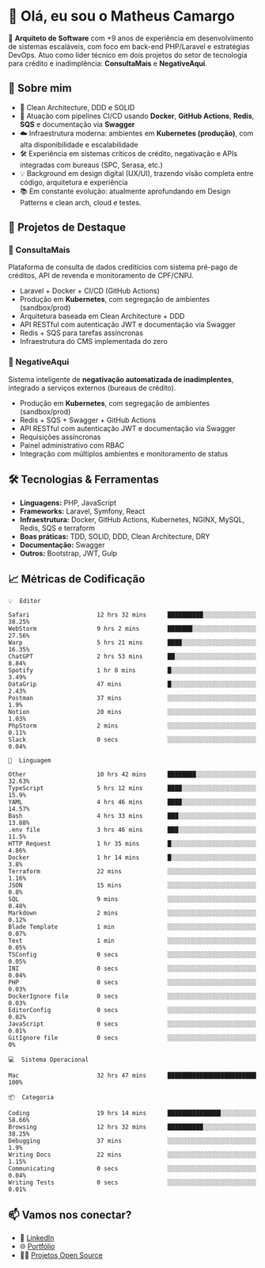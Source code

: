 # 👋 Olá, eu sou o Matheus Camargo

🎯 **Arquiteto de Software** com +9 anos de experiência em desenvolvimento de sistemas escaláveis, com foco em back-end PHP/Laravel e estratégias DevOps. Atuo como líder técnico em dois projetos do setor de tecnologia para crédito e inadimplência: **ConsultaMais** e **NegativeAqui**.

## 🧠 Sobre mim

- 🚀 Clean Architecture, DDD e SOLID
- 🔁 Atuação com pipelines CI/CD usando **Docker**, **GitHub Actions**, **Redis**, **SQS** e documentação via **Swagger**
- ☁️ Infraestrutura moderna: ambientes em **Kubernetes (produção)**, com alta disponibilidade e escalabilidade
- 🛠️ Experiência em sistemas críticos de crédito, negativação e APIs integradas com bureaus (SPC, Serasa, etc.)
- 💡 Background em design digital (UX/UI), trazendo visão completa entre código, arquitetura e experiência
- 📚 Em constante evolução: atualmente aprofundando em Design Patterns e clean arch, cloud e testes.

## 🚧 Projetos de Destaque

### 🔹 ConsultaMais
Plataforma de consulta de dados creditícios com sistema pré-pago de créditos, API de revenda e monitoramento de CPF/CNPJ.

- Laravel + Docker + CI/CD (GitHub Actions)
- Produção em **Kubernetes**, com segregação de ambientes (sandbox/prod)
- Arquitetura baseada em Clean Architecture + DDD
- API RESTful com autenticação JWT e documentação via Swagger
- Redis + SQS para tarefas assíncronas
- Infraestrutura do CMS implementada do zero

### 🔹 NegativeAqui
Sistema inteligente de **negativação automatizada de inadimplentes**, integrado a serviços externos (bureaus de crédito).

- Produção em **Kubernetes**, com segregação de ambientes (sandbox/prod)
- Redis + SQS + Swagger + GitHub Actions
- API RESTful com autenticação JWT e documentação via Swagger
- Requisições assíncronas
- Painel administrativo com RBAC
- Integração com múltiplos ambientes e monitoramento de status

## 🛠️ Tecnologias & Ferramentas

- **Linguagens:** PHP, JavaScript
- **Frameworks:** Laravel, Symfony, React
- **Infraestrutura:** Docker, GitHub Actions, Kubernetes, NGINX, MySQL, Redis, SQS e terraform
- **Boas práticas:** TDD, SOLID, DDD, Clean Architecture, DRY
- **Documentação:** Swagger
- **Outros:** Bootstrap, JWT, Gulp

## 📈 Métricas de Codificação

```text
💡  Editor

Safari                   12 hrs 32 mins      ██████████░░░░░░░░░░░░░░░     38.25%
WebStorm                 9 hrs 2 mins        ███████░░░░░░░░░░░░░░░░░░     27.56%
Warp                     5 hrs 21 mins       ████░░░░░░░░░░░░░░░░░░░░░     16.35%
ChatGPT                  2 hrs 53 mins       ██░░░░░░░░░░░░░░░░░░░░░░░      8.84%
Spotify                  1 hr 8 mins         █░░░░░░░░░░░░░░░░░░░░░░░░      3.49%
DataGrip                 47 mins             █░░░░░░░░░░░░░░░░░░░░░░░░      2.43%
Postman                  37 mins             ░░░░░░░░░░░░░░░░░░░░░░░░░       1.9%
Notion                   20 mins             ░░░░░░░░░░░░░░░░░░░░░░░░░      1.03%
PhpStorm                 2 mins              ░░░░░░░░░░░░░░░░░░░░░░░░░      0.11%
Slack                    0 secs              ░░░░░░░░░░░░░░░░░░░░░░░░░      0.04%
```
```text
💬  Linguagem

Other                    10 hrs 42 mins      ████████░░░░░░░░░░░░░░░░░     32.63%
TypeScript               5 hrs 12 mins       ████░░░░░░░░░░░░░░░░░░░░░      15.9%
YAML                     4 hrs 46 mins       ████░░░░░░░░░░░░░░░░░░░░░     14.57%
Bash                     4 hrs 33 mins       ███░░░░░░░░░░░░░░░░░░░░░░     13.88%
.env file                3 hrs 46 mins       ███░░░░░░░░░░░░░░░░░░░░░░      11.5%
HTTP Request             1 hr 35 mins        █░░░░░░░░░░░░░░░░░░░░░░░░      4.86%
Docker                   1 hr 14 mins        █░░░░░░░░░░░░░░░░░░░░░░░░       3.8%
Terraform                22 mins             ░░░░░░░░░░░░░░░░░░░░░░░░░      1.16%
JSON                     15 mins             ░░░░░░░░░░░░░░░░░░░░░░░░░       0.8%
SQL                      9 mins              ░░░░░░░░░░░░░░░░░░░░░░░░░      0.48%
Markdown                 2 mins              ░░░░░░░░░░░░░░░░░░░░░░░░░      0.12%
Blade Template           1 min               ░░░░░░░░░░░░░░░░░░░░░░░░░      0.07%
Text                     1 min               ░░░░░░░░░░░░░░░░░░░░░░░░░      0.05%
TSConfig                 0 secs              ░░░░░░░░░░░░░░░░░░░░░░░░░      0.05%
INI                      0 secs              ░░░░░░░░░░░░░░░░░░░░░░░░░      0.04%
PHP                      0 secs              ░░░░░░░░░░░░░░░░░░░░░░░░░      0.03%
DockerIgnore file        0 secs              ░░░░░░░░░░░░░░░░░░░░░░░░░      0.03%
EditorConfig             0 secs              ░░░░░░░░░░░░░░░░░░░░░░░░░      0.02%
JavaScript               0 secs              ░░░░░░░░░░░░░░░░░░░░░░░░░      0.01%
GitIgnore file           0 secs              ░░░░░░░░░░░░░░░░░░░░░░░░░         0%
```
```text
💻  Sistema Operacional

Mac                      32 hrs 47 mins      █████████████████████████       100%
```
```text
📦  Categoria

Coding                   19 hrs 14 mins      ███████████████░░░░░░░░░░     58.66%
Browsing                 12 hrs 32 mins      ██████████░░░░░░░░░░░░░░░     38.25%
Debugging                37 mins             ░░░░░░░░░░░░░░░░░░░░░░░░░       1.9%
Writing Docs             22 mins             ░░░░░░░░░░░░░░░░░░░░░░░░░      1.15%
Communicating            0 secs              ░░░░░░░░░░░░░░░░░░░░░░░░░      0.04%
Writing Tests            0 secs              ░░░░░░░░░░░░░░░░░░░░░░░░░      0.01%
```

## 📫 Vamos nos conectar?

- 💼 [LinkedIn](https://www.linkedin.com/in/matheuscamargoxavier)
- 🌐 [Portfólio](https://matheuscamargo.co)
- 🧑‍💻 [Projetos Open Source](https://github.com/bymatheus)

